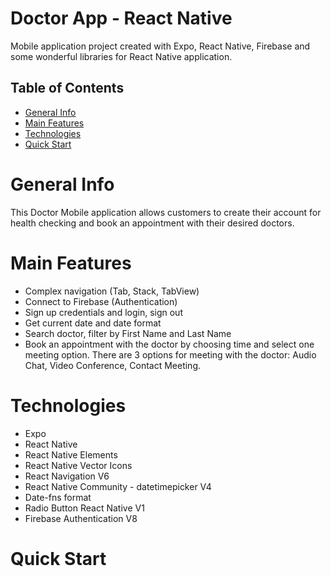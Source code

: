 # Doctor App - React Native

Mobile application project created with Expo, React Native, Firebase and some wonderful libraries for React Native application.

## Table of Contents

- [General Info](#general-info)
- [Main Features](#main-features)
- [Technologies](#technologies)
- [Quick Start](#quick-start)

# General Info

This Doctor Mobile application allows customers to create their account for health checking and book an appointment with their desired doctors.

# Main Features

- Complex navigation (Tab, Stack, TabView)
- Connect to Firebase (Authentication)
- Sign up credentials and login, sign out
- Get current date and date format
- Search doctor, filter by First Name and Last Name
- Book an appointment with the doctor by choosing time and select one meeting option. There are 3 options for meeting with the doctor: Audio Chat, Video Conference, Contact Meeting.

# Technologies

- Expo
- React Native
- React Native Elements
- React Native Vector Icons
- React Navigation V6
- React Native Community - datetimepicker V4
- Date-fns format
- Radio Button React Native V1
- Firebase Authentication V8

# Quick Start
